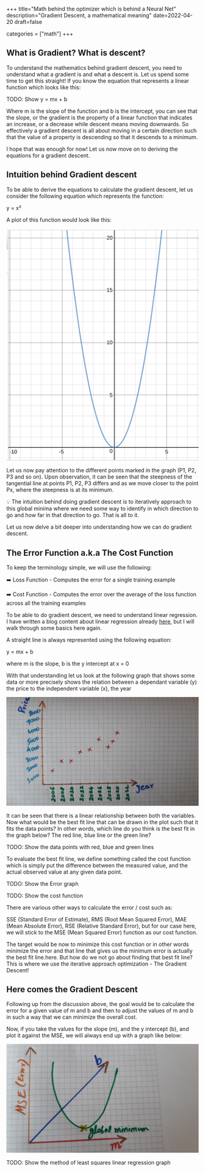 +++
title="Math behind the optimizer which is behind a Neural Net"
description="Gradient Descent, a mathematical meaning"
date=2022-04-20
draft=false

categories = ["math"]
+++


## What is Gradient? What is descent?

To understand the mathematics behind gradient descent, you need to understand what a gradient is and what a descent is. Let us
spend some time to get this straight! If you know the equation that represents a linear function which looks like this:

TODO: Show y = mx + b

Where m is the slope of the function and b is the intercept, you can see that the slope, or the gradient is the property
of a linear function that indicates an increase, or a decrease while descent means moving downwards. So effectively a gradient descent 
is all about moving in a certain direction such that the value of a property is descending so that it descends to a minimum.

I hope that was enough for now! Let us now move on to deriving the equations for a gradient descent. 

## Intuition behind Gradient descent

To be able to derive the equations to calculate the gradient descent, let us consider the following equation which represents the function:

y = x²

A plot of this function would look like this:

![Plot of y = x²](/images/mlandai/mlandai-y-x2-plot.png)

Let us now pay attention to the different points marked in the graph (P1, P2, P3 and so on). Upon observation, it can be seen
that the steepness of the tangential line at points P1, P2, P3 differs and as we move closer to the point Px, where the steepness
is at its minimum. 

:bulb: The intuition behind doing gradient descent is to iteratively approach to this global minima where we need some way to identify
in which direction to go and how far in that direction to go. That is all to it.

Let us now delve a bit deeper into understanding how we can do gradient descent.

## The Error Function a.k.a The Cost Function

To keep the terminology simple, we will use the following:

:arrow_right: Loss Function - Computes the error for a single training example

:arrow_right: Cost Function - Computes the error over the average of the loss function across all the training examples

To be able to do gradient descent, we need to understand linear regression. I have written a blog content about linear regression
already [here](/post/math/linear-regression/), but I will walk through some basics here again.

A straight line is always represented using the following equation:

y = mx + b

where m is the slope, b is the y intercept at x = 0

With that understanding let us look at the following graph that shows some data or more precisely shows the relation between
a dependant variable (y) the price to the independent variable (x), the year

![Scatter Plot](/images/mlandai/mlandai-scatter-plot.jpg)

It can be seen that there is a linear relationship between both the variables. Now what would be the best fit line that
can be drawn in the plot such that it fits the data points? In other words, which line do you think is the best fit in the
graph below? The red line, blue line or the green line?

TODO: Show the data points with red, blue and green lines

To evaluate the best fit line, we define something called the cost function which is simply put the difference between the 
measured value, and the actual observed value at any given data point.

TODO: Show the Error graph

TODO: Show the cost function

There are various other ways to calculate the error / cost such as:

SSE (Standard Error of Estimate), RMS (Root Mean Squared Error), MAE (Mean Absolute Error), RSE (Relative Standard Error), but
for our case here, we will stick to the MSE (Mean Squared Error) function as our cost function.

The target would be now to minimize this cost function or in other words minimize the error and that line that gives us the
minimum error is actually the best fit line.here. But how do we not go about finding that best fit line? This is where we 
use the iterative approach optimization - The Gradient Descent!

## Here comes the Gradient Descent

Following up from the discussion above, the goal would be to calculate the error for a given value of m and b and then to
adjust the values of m and b in such a way that we can minimize the overall cost.

Now, if you take the values for the slope (m), and the y intercept (b), and plot it against the MSE, we will always end
up with a graph like below:

![MSE Plat Against m and b (Excuse me for the hand crafted graph, please assume that it is a 3-D graph :smile:](/images/mlandai/mlandai-mse-plot-vs-m-and-b.jpg)

TODO: Show the method of least squares linear regression graph
